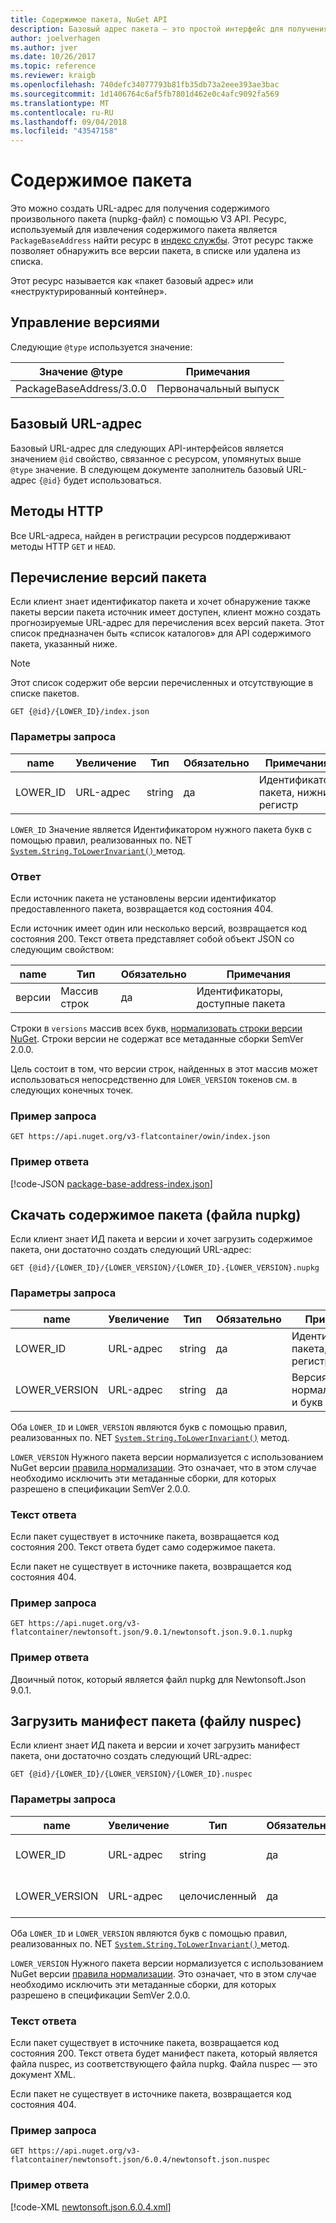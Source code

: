 ```yaml
---
title: Содержимое пакета, NuGet API
description: Базовый адрес пакета — это простой интерфейс для получения самого пакета.
author: joelverhagen
ms.author: jver
ms.date: 10/26/2017
ms.topic: reference
ms.reviewer: kraigb
ms.openlocfilehash: 740defc34077793b81fb35db73a2eee393ae3bac
ms.sourcegitcommit: 1d1406764c6af5fb7801d462e0c4afc9092fa569
ms.translationtype: MT
ms.contentlocale: ru-RU
ms.lasthandoff: 09/04/2018
ms.locfileid: "43547158"
---
```

# <a name="package-content"></a>Содержимое пакета

Это можно создать URL-адрес для получения содержимого произвольного пакета (nupkg-файл) с помощью V3 API. Ресурс, используемый для извлечения содержимого пакета является `PackageBaseAddress` найти ресурс в [индекс службы](service-index.md). Этот ресурс также позволяет обнаружить все версии пакета, в списке или удалена из списка.

Этот ресурс называется как «пакет базовый адрес» или «неструктурированный контейнер».

## <a name="versioning"></a>Управление версиями

Следующие `@type` используется значение:

Значение @type              | Примечания
------------------------ | -----
PackageBaseAddress/3.0.0 | Первоначальный выпуск

## <a name="base-url"></a>Базовый URL-адрес

Базовый URL-адрес для следующих API-интерфейсов является значением `@id` свойство, связанное с ресурсом, упомянутых выше `@type` значение. В следующем документе заполнитель базовый URL-адрес `{@id}` будет использоваться.

## <a name="http-methods"></a>Методы HTTP

Все URL-адреса, найден в регистрации ресурсов поддерживают методы HTTP `GET` и `HEAD`.

## <a name="enumerate-package-versions"></a>Перечисление версий пакета

Если клиент знает идентификатор пакета и хочет обнаружение также пакеты версии пакета источник имеет доступен, клиент можно создать прогнозируемые URL-адрес для перечисления всех версий пакета. Этот список предназначен быть «список каталогов» для API содержимого пакета, указанный ниже.

> [!Note]
> Этот список содержит обе версии перечисленных и отсутствующие в списке пакетов.

    GET {@id}/{LOWER_ID}/index.json

### <a name="request-parameters"></a>Параметры запроса

name     | Увеличение     | Тип    | Обязательно | Примечания
-------- | ------ | ------- | -------- | -----
LOWER_ID | URL-адрес    | string  | да      | Идентификатор пакета, нижний регистр

`LOWER_ID` Значение является Идентификатором нужного пакета букв с помощью правил, реализованных по. NET [ `System.String.ToLowerInvariant()` ](/dotnet/api/system.string.tolowerinvariant?view=netstandard-2.0#System_String_ToLowerInvariant) метод.

### <a name="response"></a>Ответ

Если источник пакета не установлены версии идентификатор предоставленного пакета, возвращается код состояния 404.

Если источник имеет один или несколько версий, возвращается код состояния 200. Текст ответа представляет собой объект JSON со следующим свойством:

name     | Тип             | Обязательно | Примечания
-------- | ---------------- | -------- | -----
версии | Массив строк | да      | Идентификаторы, доступные пакета

Строки в `versions` массив всех букв, [нормализовать строки версии NuGet](../reference/package-versioning.md#normalized-version-numbers). Строки версии не содержат все метаданные сборки SemVer 2.0.0.

Цель состоит в том, что версии строк, найденных в этот массив может использоваться непосредственно для `LOWER_VERSION` токенов см. в следующих конечных точек.

### <a name="sample-request"></a>Пример запроса

    GET https://api.nuget.org/v3-flatcontainer/owin/index.json

### <a name="sample-response"></a>Пример ответа

[!code-JSON [package-base-address-index.json](./_data/package-base-address-index.json)]

## <a name="download-package-content-nupkg"></a>Скачать содержимое пакета (файла nupkg)

Если клиент знает ИД пакета и версии и хочет загрузить содержимое пакета, они достаточно создать следующий URL-адрес:

    GET {@id}/{LOWER_ID}/{LOWER_VERSION}/{LOWER_ID}.{LOWER_VERSION}.nupkg

### <a name="request-parameters"></a>Параметры запроса

name          | Увеличение     | Тип   | Обязательно | Примечания
------------- | ------ | ------ | -------- | -----
LOWER_ID      | URL-адрес    | string | да      | Идентификатор пакета, нижний регистр
LOWER_VERSION | URL-адрес    | string | да      | Версия пакета, нормализованную и букв

Оба `LOWER_ID` и `LOWER_VERSION` являются букв с помощью правил, реализованных по. NET [`System.String.ToLowerInvariant()`](/dotnet/api/system.string.tolowerinvariant?view=netstandard-2.0#System_String_ToLowerInvariant)
метод.

`LOWER_VERSION` Нужного пакета версии нормализуется с использованием NuGet версии [правила нормализации](../reference/package-versioning.md#normalized-version-numbers). Это означает, что в этом случае необходимо исключить эти метаданные сборки, для которых разрешено в спецификации SemVer 2.0.0.

### <a name="response-body"></a>Текст ответа

Если пакет существует в источнике пакета, возвращается код состояния 200. Текст ответа будет само содержимое пакета.

Если пакет не существует в источнике пакета, возвращается код состояния 404.

### <a name="sample-request"></a>Пример запроса

    GET https://api.nuget.org/v3-flatcontainer/newtonsoft.json/9.0.1/newtonsoft.json.9.0.1.nupkg

### <a name="sample-response"></a>Пример ответа

Двоичный поток, который является файл nupkg для Newtonsoft.Json 9.0.1.

## <a name="download-package-manifest-nuspec"></a>Загрузить манифест пакета (файлу nuspec)

Если клиент знает ИД пакета и версии и хочет загрузить манифест пакета, они достаточно создать следующий URL-адрес:

    GET {@id}/{LOWER_ID}/{LOWER_VERSION}/{LOWER_ID}.nuspec

### <a name="request-parameters"></a>Параметры запроса

name          | Увеличение     | Тип    | Обязательно | Примечания
------------- | ------ | ------- | -------- | -----
LOWER_ID      | URL-адрес    | string  | да      | Идентификатор пакета, нижний регистр
LOWER_VERSION | URL-адрес    | целочисленный | да      | Версия пакета, нормализованную и букв

Оба `LOWER_ID` и `LOWER_VERSION` являются букв с помощью правил, реализованных по. NET [ `System.String.ToLowerInvariant()` ](/dotnet/api/system.string.tolowerinvariant?view=netstandard-2.0#System_String_ToLowerInvariant) метод.

`LOWER_VERSION` Нужного пакета версии нормализуется с использованием NuGet версии [правила нормализации](../reference/package-versioning.md#normalized-version-numbers). Это означает, что в этом случае необходимо исключить эти метаданные сборки, для которых разрешено в спецификации SemVer 2.0.0.

### <a name="response-body"></a>Текст ответа

Если пакет существует в источнике пакета, возвращается код состояния 200. Текст ответа будет манифест пакета, который является файла nuspec, из соответствующего файла nupkg. Файла nuspec — это документ XML.

Если пакет не существует в источнике пакета, возвращается код состояния 404.

### <a name="sample-request"></a>Пример запроса

    GET https://api.nuget.org/v3-flatcontainer/newtonsoft.json/6.0.4/newtonsoft.json.nuspec

### <a name="sample-response"></a>Пример ответа

[!code-XML [newtonsoft.json.6.0.4.xml](./_data/newtonsoft.json.6.0.4.xml)]

